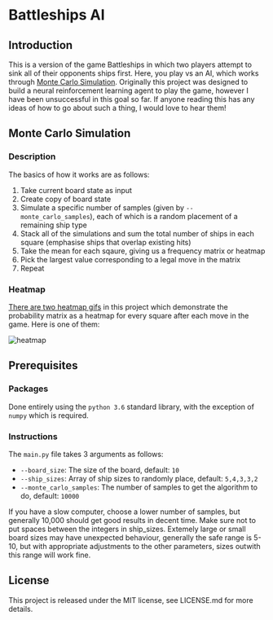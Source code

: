 # Battleships AI

## Introduction

This is a version of the game Battleships in which two players attempt to sink all of their opponents ships first. 
Here, you play vs an AI, which works through [Monte Carlo Simulation](https://en.wikipedia.org/wiki/Monte_Carlo_method). 
Originally this project was designed to build a neural reinforcement learning agent to play the game, however I have been
unsuccessful in this goal so far. If anyone reading this has any ideas of how to go about such a thing, I would love to hear them!

## Monte Carlo Simulation

### Description

The basics of how it works are as follows:

1. Take current board state as input
2. Create copy of board state
3. Simulate a specific number of samples (given by `--monte_carlo_samples`), each of which is a random placement of a remaining ship type
4. Stack all of the simulations and sum the total number of ships in each square (emphasise ships that overlap existing hits)
5. Take the mean for each sqaure, giving us a frequency matrix or heatmap
5. Pick the largest value corresponding to a legal move in the matrix
6. Repeat

### Heatmap

[There are two heatmap gifs](https://github.com/DataSnaek/battleships_ai/tree/master/heatmap_gifs) in this project which demonstrate the probability matrix as a heatmap for every square after each move in the game. Here is one of them:

![heatmap](https://github.com/DataSnaek/battleships_ai/blob/master/heatmap_gifs/battleships_2.gif)

## Prerequisites

### Packages

Done entirely using the `python 3.6` standard library, with the exception of `numpy` which is required.

### Instructions

The `main.py` file takes 3 arguments as follows:

* `--board_size`: The size of the board, default: `10`
* `--ship_sizes`: Array of ship sizes to randomly place, default: `5,4,3,3,2`
* `--monte_carlo_samples`: The number of samples to get the algorithm to do, default: `10000`

If you have a slow computer, choose a lower number of samples, but generally 10,000 should get good results in decent time. 
Make sure not to put spaces between the integers in ship_sizes. 
Extemely large or small board sizes may have unexpected behaviour, generally the safe range is 5-10, but with appropriate adjustments to the other parameters, sizes outwith this range will work fine.

## License

This project is released under the MIT license, see LICENSE.md for more details.